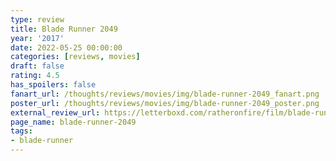 ```yaml
---
type: review
title: Blade Runner 2049
year: '2017'
date: 2022-05-25 00:00:00
categories: [reviews, movies]
draft: false
rating: 4.5
has_spoilers: false
fanart_url: /thoughts/reviews/movies/img/blade-runner-2049_fanart.png
poster_url: /thoughts/reviews/movies/img/blade-runner-2049_poster.png
external_review_url: https://letterboxd.com/ratheronfire/film/blade-runner-2049/
page_name: blade-runner-2049
tags:
- blade-runner
---
```


